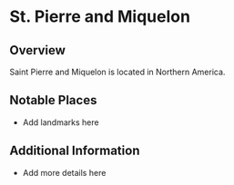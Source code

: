 # St. Pierre and Miquelon
## Overview
Saint Pierre and Miquelon is located in Northern America.

## Notable Places
- Add landmarks here

## Additional Information
- Add more details here
